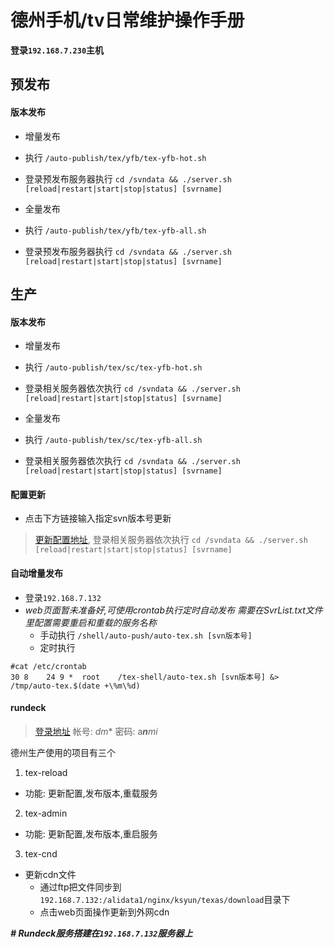 # 德州手机/tv日常维护操作手册


**登录`192.168.7.230`主机**
## 预发布
#### 版本发布
- 增量发布
 - 执行 `/auto-publish/tex/yfb/tex-yfb-hot.sh`
 - 登录预发布服务器执行 `cd /svndata && ./server.sh [reload|restart|start|stop|status] [svrname]`


- 全量发布
 - 执行 `/auto-publish/tex/yfb/tex-yfb-all.sh`
 - 登录预发布服务器执行 `cd /svndata && ./server.sh [reload|restart|start|stop|status] [svrname]`


## 生产
#### 版本发布
- 增量发布
 - 执行 `/auto-publish/tex/sc/tex-yfb-hot.sh`
 - 登录相关服务器依次执行 `cd /svndata && ./server.sh [reload|restart|start|stop|status] [svrname]`


- 全量发布
 - 执行 `/auto-publish/tex/sc/tex-yfb-all.sh`
 - 登录相关服务器依次执行 `cd /svndata && ./server.sh [reload|restart|start|stop|status] [svrname]`


#### 配置更新
- 点击下方链接输入指定svn版本号更新
> [更新配置地址](http://192.168.7.230:8091/set.php), 登录相关服务器依次执行 `cd /svndata && ./server.sh [reload|restart|start|stop|status] [svrname]`


#### 自动增量发布
- 登录`192.168.7.132`
 - _web页面暂未准备好,可使用crontab执行定时自动发布_
*需要在SvrList.txt文件里配置需要重启和重载的服务名称*
   - 手动执行
    `/shell/auto-push/auto-tex.sh [svn版本号]`
   - 定时执行
```shell
#cat /etc/crontab
30 8	24 9 *	root	/tex-shell/auto-tex.sh [svn版本号] &> /tmp/auto-tex.$(date +\%m\%d)
```


#### rundeck
> [登录地址](http://192.168.7.132:4440)
> 帐号: *dm**
> 密码: a***n**mi*

德州生产使用的项目有三个
1. tex-reload
 - 功能: 更新配置,发布版本,重载服务
2. tex-admin
 - 功能: 更新配置,发布版本,重启服务
3. tex-cnd
 - 更新cdn文件
    - 通过ftp把文件同步到`192.168.7.132:/alidata1/nginx/ksyun/texas/download`目录下
    - 点击web页面操作更新到外网cdn


***# Rundeck服务搭建在`192.168.7.132`服务器上***
